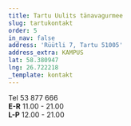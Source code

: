 ```yaml
---
title: Tartu Uulits tänavagurmee
slug: tartukontakt
order: 5
in_nav: false
address: 'Rüütli 7, Tartu 51005'
address_extra: KAMPUS
lat: 58.380947
lng: 26.722218
_template: kontakt
---
```


Tel 53 877 666  
**E-R** 11.00 - 21.00  
**L-P** 12.00 - 21.00
